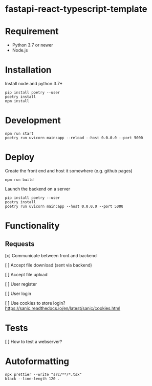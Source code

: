 # fastapi-react-typescript-template

# Requirement

-   Python 3.7 or newer
-   Node.js

# Installation

Install node and python 3.7+

```
pip install poetry --user
poetry install
npm install
```

# Development

```
npm run start
poetry run uvicorn main:app --reload --host 0.0.0.0 --port 5000
```

# Deploy

Create the front end and host it somewhere (e.g. github pages)

```
npm run build
```

Launch the backend on a server

```
pip install poetry --user
poetry install
poetry run uvicorn main:app --host 0.0.0.0 --port 5000
```

# Functionality

## Requests

[x] Communicate between front and backend

[ ] Accept file download (sent via backend)

[ ] Accept file upload

[ ] User register

[ ] User login

[ ] Use cookies to store login? https://sanic.readthedocs.io/en/latest/sanic/cookies.html

# Tests

[ ] How to test a webserver?

# Autoformatting

```
npx prettier --write "src/**/*.tsx"
black --line-length 120 .
```
